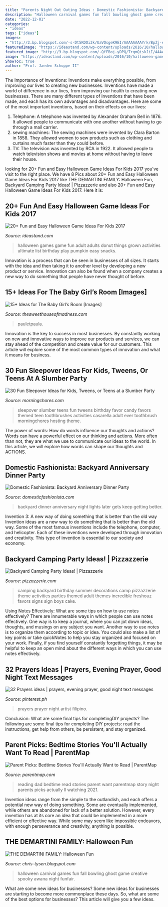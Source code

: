 ```yaml
---
title: "Parents Night Out Outing Ideas : Domestic Fashionista: Backyard Anniversary Dinner Party"
description: "Halloween carnival games fun fall bowling ghost game creative spooky awana night funfair"
date: "2022-12-01"
categories:
- "ideas"
tags: ["ideas"]
images:
- "http://2.bp.blogspot.com/-s-Dt5KDOi3k/UaVQsgeK9EI/AAAAAAAAYrk/BpZj-eowVPk/s1600/Backyard+Dinner+Party-30.jpg"
featuredImage: "https://ideastand.com/wp-content/uploads/2016/10/halloween-game-ideas-for-kids/3-halloween-game-ideas-for-kids.jpg"
featured_image: "http://3.bp.blogspot.com/-QfFBoj-yDPQ/TrqmQiskJiI/AAAAAAAAHDU/5lsR7-BETz8/s1600/DSC_4888.JPG"
image: "https://ideastand.com/wp-content/uploads/2016/10/halloween-game-ideas-for-kids/3-halloween-game-ideas-for-kids.jpg"
ShowToc: true
author: "Prof. Jaeden Schuppe II"
---
```



The Importance of Inventions: Inventions make everything possible, from improving our lives to creating new businesses.
Inventions have made a world of difference in our lives, from improving our health to creating new businesses. There are many different types of inventions that have been made, and each has its own advantages and disadvantages. Here are some of the most important inventions, based on their effects on our lives:
1. Telephone: A telephone was invented by Alexander Graham Bell in 1876. It allowed people to communicate with one another without having to go through a mail carrier. 
2. sewing machines: The sewing machines were invented by Clara Barton in 1858. They allowed women to sew products such as clothing and curtains much faster than they could before. 
3. TV: The television was invented by RCA in 1922. It allowed people to watch television shows and movies at home without having to leave their house. 

	

		
looking for 20+ Fun and Easy Halloween Game Ideas For Kids 2017 you've visit to the right place. We have 8 Pics about 20+ Fun and Easy Halloween Game Ideas For Kids 2017 like THE DEMARTINI FAMILY: Halloween Fun, Backyard Camping Party Ideas! | Pizzazzerie and also 20+ Fun and Easy Halloween Game Ideas For Kids 2017. Here it is:
		
    
## 20+ Fun And Easy Halloween Game Ideas For Kids 2017

<img loading=lazy src="https://ideastand.com/wp-content/uploads/2016/10/halloween-game-ideas-for-kids/3-halloween-game-ideas-for-kids.jpg" onerror="this.onerror=null;this.src='https://tse4.mm.bing.net/th?id=OIP.iTUVz5gTLng4G08QKj4LIwAAAA&amp;pid=15.1';" alt="20+ Fun and Easy Halloween Game Ideas For Kids 2017">

_Source: ideastand.com_

>halloween games game fun adult adults donut things grown activities ultimate list birthday play pumpkin easy snacks. 

	

Innovation is a process that can be seen in businesses of all sizes. It starts with the idea and then taking it to another level by developing a new product or service. Innovation can also be found when a company creates a new way to do something that people have never thought of before.

    
## 15+ Ideas For The Baby Girl’s Room [Images]

<img loading=lazy src="https://thesweethouseofmadness.com/wp-content/uploads/2019/01/Boho-Baby-Heaven4-768x1024.jpg" onerror="this.onerror=null;this.src='https://tse2.mm.bing.net/th?id=OIP.tHz9axBc0C7yy5PKBbYuMwHaJ4&amp;pid=15.1';" alt="15+ Ideas for The Baby Girl’s Room [Images]">

_Source: thesweethouseofmadness.com_

>pauletpaula. 

	

Innovation is the key to success in most businesses. By constantly working on new and innovative ways to improve our products and services, we can stay ahead of the competition and create value for our customers. This article will explore some of the most common types of innovation and what it means for business.

    
## 30 Fun Sleepover Ideas For Kids, Tweens, Or Teens At A Slumber Party

<img loading=lazy src="https://morningchores.com/wp-content/uploads/2018/10/IMG_2782-533x800.jpg" onerror="this.onerror=null;this.src='https://tse3.mm.bing.net/th?id=OIP.WABn5AFsVxIqgwRZVdVHgwHaLH&amp;pid=15.1';" alt="30 Fun Sleepover Ideas for Kids, Tweens, or Teens at a Slumber Party">

_Source: morningchores.com_

>sleepover slumber teens fun tweens birthday favor candy favors themed teen toothbrushes activities casarella adult ever toothbrush morningchores hosting theme. 

	

The power of words: How do words influence our thoughts and actions?
Words can have a powerful effect on our thinking and actions. More often than not, they are what we use to communicate our ideas to the world. In this article, we will explore how words can shape our thoughts and ACTIONS.

    
## Domestic Fashionista: Backyard Anniversary Dinner Party

<img loading=lazy src="http://2.bp.blogspot.com/-s-Dt5KDOi3k/UaVQsgeK9EI/AAAAAAAAYrk/BpZj-eowVPk/s1600/Backyard+Dinner+Party-30.jpg" onerror="this.onerror=null;this.src='https://tse4.mm.bing.net/th?id=OIP.dBo1xknq1XSI2q-9ZELfIQHaLG&amp;pid=15.1';" alt="Domestic Fashionista: Backyard Anniversary Dinner Party">

_Source: domesticfashionista.com_

>backyard dinner anniversary night lights later gets keep getting better. 

	

Invention 3: A new way of doing something that is better than the old way
Invention ideas are a new way to do something that is better than the old way. Some of the most famous inventions include the telephone, computer, and helicopter. Each of these inventions were developed through innovation and creativity. This type of invention is essential to our society and economy.

    
## Backyard Camping Party Ideas! | Pizzazzerie

<img loading=lazy src="http://pizzazzerie.com/wp-content/uploads/2012/09/Camping-Party-Ideas.jpg" onerror="this.onerror=null;this.src='https://tse2.mm.bing.net/th?id=OIP.rgLVEEEGqMJb_P25jIC8wQHaK-&amp;pid=15.1';" alt="Backyard Camping Party Ideas! | Pizzazzerie">

_Source: pizzazzerie.com_

>camping backyard birthday summer decorations camp pizzazzerie theme activities parties themed adult themes incredible freshouz favors signs sign boys cake. 

	

Using Notes Effectively: What are some tips on how to use notes effectively?
There are innumerable ways in which people can use notes effectively. One way is to keep a journal, where you can jot down ideas, thoughts, and musings on any subject you want. Another way to use notes is to organize them according to topic or idea. You could also make a list of key points or take quickNotes to help you stay organized and focused on your work. Finally, if you find yourself constantly forgetting things, it may be helpful to keep an open mind about the different ways in which you can use notes effectively.

    
## 32 Prayers Ideas | Prayers, Evening Prayer, Good Night Text Messages

<img loading=lazy src="https://i.pinimg.com/236x/14/2c/f1/142cf18cf4602717bcdc5c672d00d8ec--prayers.jpg" onerror="this.onerror=null;this.src='https://tse1.mm.bing.net/th?id=OIP.q0cWtOBj4gWBWLE4LvqwPAAAAA&amp;pid=15.1';" alt="32 Prayers ideas | prayers, evening prayer, good night text messages">

_Source: pinterest.ph_

>prayers prayer night artist filipino. 

	

Conclusion: What are some final tips for completingDIY projects?
The following are some final tips for completing DIY projects: read the instructions, get help from others, be persistent, and stay organized.

    
## Parent Picks: Bedtime Stories You&#039;ll Actually Want To Read | ParentMap

<img loading=lazy src="https://www.parentmap.com/sites/default/files/styles/1180x660_scaled_cropped/public/2019-03/Dad-reading.jpg?itok=BUxTpUx_" onerror="this.onerror=null;this.src='https://tse2.mm.bing.net/th?id=OIP.nm7Mm3mOG9krDSAReLCJcgHaEJ&amp;pid=15.1';" alt="Parent Picks: Bedtime Stories You&#039;ll Actually Want to Read | ParentMap">

_Source: parentmap.com_

>reading dad bedtime read stories parent want parentmap story night parents picks actually ll watching 2021. 

	

Invention ideas range from the simple to the outlandish, and each offers a potential new way of doing something. Some are eventually implemented, while others are abandoned for lack of a better solution. However, every invention has at its core an idea that could be implemented in a more efficient or effective way. While some may seem like impossible endeavors, with enough perseverance and creativity, anything is possible.

    
## THE DEMARTINI FAMILY: Halloween Fun

<img loading=lazy src="http://3.bp.blogspot.com/-QfFBoj-yDPQ/TrqmQiskJiI/AAAAAAAAHDU/5lsR7-BETz8/s1600/DSC_4888.JPG" onerror="this.onerror=null;this.src='https://tse1.mm.bing.net/th?id=OIP.Q0qa6iBJwPg5bm3ZoX5_PQHaLE&amp;pid=15.1';" alt="THE DEMARTINI FAMILY: Halloween Fun">

_Source: chris-tysen.blogspot.com_

>halloween carnival games fun fall bowling ghost game creative spooky awana night funfair. 

	

What are some new ideas for businesses?
Some new ideas for businesses are starting to become more commonplace these days.  So, what are some of the best options for businesses? This article will give you a few ideas.


